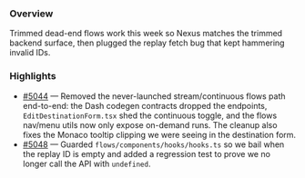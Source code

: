 ### Overview
Trimmed dead-end flows work this week so Nexus matches the trimmed backend surface, then plugged the replay fetch bug that kept hammering invalid IDs.

### Highlights
- [#5044](https://github.com/axiomhq/app/pull/5044) — Removed the never-launched stream/continuous flows path end-to-end: the Dash codegen contracts dropped the endpoints, `EditDestinationForm.tsx` shed the continuous toggle, and the flows nav/menu utils now only expose on-demand runs. The cleanup also fixes the Monaco tooltip clipping we were seeing in the destination form.
- [#5048](https://github.com/axiomhq/app/pull/5048) — Guarded `flows/components/hooks/hooks.ts` so we bail when the replay ID is empty and added a regression test to prove we no longer call the API with `undefined`.
